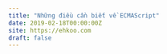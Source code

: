 ```yaml
---
title: "Những điều cần biết về ECMAScript"
date: 2019-02-18T00:00:00Z
site: https://ehkoo.com
draft: false
---
```

